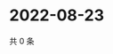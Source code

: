 # 2022-08-23

共 0 条

<!-- BEGIN WEIBO -->
<!-- 最后更新时间 Tue Aug 23 2022 13:52:53 GMT+0800 (China Standard Time) -->

<!-- END WEIBO -->
